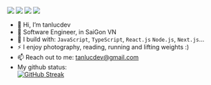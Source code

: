 [<img src="https://img.shields.io/badge/github-%2312100E.svg?&style=for-the-badge&logo=github&logoColor=white&color=black" />](https://github.com/tanlucdev)
[<img src="https://img.shields.io/badge/gitlab-%2312100E.svg?&style=for-the-badge&logo=gitlab&logoColor=white&color=9b51e0" />](https://github.com/tanlucdev)
[<img src="https://img.shields.io/badge/instagram-%2312100E.svg?&style=for-the-badge&logo=instagram&color=405DE6" />](https://instagram.com/tanlucdev) 
[<img src="https://img.shields.io/badge/linkedin-%230077B5.svg?&style=for-the-badge&logo=linkedin&logoColor=white" />](https://www.linkedin.com/in/tanlucdev/)


- 👋 Hi, I’m tanlucdev
- 🏢 Software Engineer, in SaiGon VN
- 🧰 I build with: `JavaScript`, `TypeScript`, `React.js` `Node.js`, `Next.js`...
- ⚡ I enjoy photography, reading, running and lifting weights :)
- 📫 Reach out to me: tanlucdev@gmail.com
- My github status:
  <br/>
  [![GitHub Streak](https://streak-stats.demolab.com/?user=tanlucdev)](https://git.io/streak-stats)
